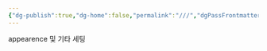 ```yaml
---
{"dg-publish":true,"dg-home":false,"permalink":"///","dgPassFrontmatter":true,"created":"2025-05-06T13:06:49.363+09:00","updated":"2025-05-06T13:10:35.116+09:00"}
---
```


appearence 및 기타 세팅 
